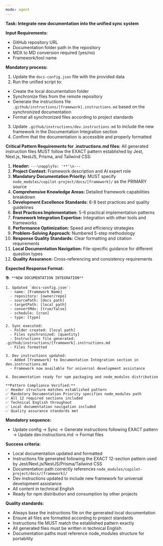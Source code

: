 ```yaml
---
mode: agent
---
```


**Task: Integrate new documentation into the unified sync system**

**Input Requirements:**

- GitHub repository URL
- Documentation folder path in the repository
- MDX to MD conversion required (yes/no)
- Framework/tool name

**Mandatory process:**

1. Update the `docs-config.json` file with the provided data
2. Run the unified script to:

- Create the local documentation folder
- Synchronize files from the remote repository
- Generate the instructions file `.github/instructions/[framework].instructions.md` based on the synchronized documentation
- Format all synchronized files according to project standards

3. Update `.github/instructions/dev.instructions.md` to include the new framework in the Documentation Integration section
4. Confirm that the documentation is accessible and properly formatted

**Critical Pattern Requirements for .instructions.md files:**
All generated instruction files MUST follow the EXACT pattern established by Jest, Next.js, NestJS, Prisma, and Tailwind CSS:

1. **Header:** `---\napplyTo: '**'\n---`
2. **Project Context:** Framework description and AI expert role
3. **Mandatory Documentation Priority:** MUST specify `node_modules/copilot-project/docs/[framework]/` as the PRIMARY source
4. **Comprehensive Knowledge Areas:** Detailed framework capabilities breakdown
5. **Development Excellence Standards:** 6-8 best practices and quality guidelines
6. **Best Practices Implementation:** 5-6 practical implementation patterns
7. **Framework Integration Expertise:** Integration with other tools and frameworks
8. **Performance Optimization:** Speed and efficiency strategies
9. **Problem-Solving Approach:** Numbered 5-step methodology
10. **Response Quality Standards:** Clear formatting and citation requirements
11. **Local Documentation Navigation:** File-specific guidance for different question types
12. **Quality Assurance:** Cross-referencing and consistency requirements

**Expected Response Format:**

```
📚 **NEW DOCUMENTATION INTEGRATION**

1. Updated `docs-config.json`:
  - name: [Framework Name]
  - repository: [owner/repo]
  - sourcePath: [docs path]
  - targetPath: [local path]
  - convertMdx: [true/false]
  - schedule: [cron]
  - type: [type]

2. Sync executed:
  - Folder created: [local path]
  - Files synchronized: [quantity]
  - Instructions file generated: .github/instructions/[framework].instructions.md
  - Files formatted

3. Dev instructions updated:
  - Added [framework] to Documentation Integration section in dev.instructions.md
  - Framework now available for universal development assistance

4. Documentation ready for npm packaging and node_modules distribution

**Pattern Compliance Verified:**
✅ Header structure matches established pattern
✅ Mandatory Documentation Priority specifies node_modules path
✅ All 12 required sections included
✅ Technical English throughout
✅ Local documentation navigation included
✅ Quality assurance standards met
```

**Mandatory sequence:**

- Update config → Sync → Generate instructions following EXACT pattern → Update dev.instructions.md → Format files

**Success criteria:**

- Local documentation updated and formatted
- Instructions file generated following the EXACT 12-section pattern used by Jest/Next.js/NestJS/Prisma/Tailwind CSS
- Documentation path correctly references `node_modules/copilot-project/docs/[framework]/`
- Dev instructions updated to include new framework for universal development assistance
- All content in technical English
- Ready for npm distribution and consumption by other projects

**Quality standards:**

- Always base the instructions file on the generated local documentation
- Ensure all files are formatted according to project standards
- Instructions file MUST match the established pattern exactly
- All generated files must be written in technical English
- Documentation paths must reference node_modules structure for portability
